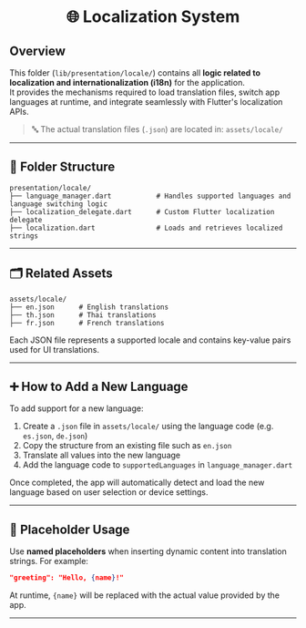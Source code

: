 <h1 align="center">🌐 Localization System</h1>

## Overview

This folder (`lib/presentation/locale/`) contains all **logic related to localization and internationalization (i18n)** for the application.  
It provides the mechanisms required to load translation files, switch app languages at runtime, and integrate seamlessly with Flutter's localization APIs.

> 🔤 The actual translation files (`.json`) are located in: `assets/locale/`

---

## 📁 Folder Structure

```plaintext
presentation/locale/
├── language_manager.dart           # Handles supported languages and language switching logic
├── localization_delegate.dart      # Custom Flutter localization delegate
├── localization.dart               # Loads and retrieves localized strings
````

---

## 🗂️ Related Assets

```plaintext
assets/locale/
├── en.json      # English translations
├── th.json      # Thai translations
├── fr.json      # French translations
```

Each JSON file represents a supported locale and contains key-value pairs used for UI translations.

---

## ➕ How to Add a New Language

To add support for a new language:

1. Create a `.json` file in `assets/locale/` using the language code (e.g. `es.json`, `de.json`)
2. Copy the structure from an existing file such as `en.json`
3. Translate all values into the new language
4. Add the language code to `supportedLanguages` in `language_manager.dart`

Once completed, the app will automatically detect and load the new language based on user selection or device settings.

---

## 🔣 Placeholder Usage

Use **named placeholders** when inserting dynamic content into translation strings. For example:

```json
"greeting": "Hello, {name}!"
```

At runtime, `{name}` will be replaced with the actual value provided by the app.

---
